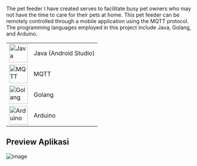 The pet feeder I have created serves to facilitate busy pet owners who may not have the time to care for their pets at home. This pet feeder can be remotely controlled through a mobile application using the MQTT protocol. The programming languages employed in this project include Java, Golang, and Arduino.


<table>
  <tr>
    <!-- Kolom untuk gambar dan teks Java -->
    <td>
      <img src="https://github.com/Damaramon/Arpet-Feeder/assets/128273587/3ab87199-09d9-4c91-abed-f122c3c1a9aa" alt="Java" style="width: 50px; vertical-align: middle;">
    </td>
    <td>
      Java (Android Studio)
    </td>
  </tr>
  <tr>
    <!-- Kolom untuk gambar dan teks MQTT -->
    <td>
      <img src="https://github.com/Damaramon/Arpet-Feeder/assets/128273587/b19d4789-1b84-44e3-aec2-71cc951de088" alt="MQTT" style="width: 50px; vertical-align: middle;">
    </td>
    <td>
      MQTT
    </td>
  </tr>
  <tr>
    <!-- Kolom untuk gambar dan teks Golang -->
    <td>
      <img src="URL_GAMBAR_GOLANG" alt="Golang" style="width: 50px; vertical-align: middle;">
    </td>
    <td>
      Golang
    </td>
  </tr>
  <tr>
    <!-- Kolom untuk gambar dan teks Arduino -->
    <td>
      <img src="URL_GAMBAR_ARDUINO" alt="Arduino" style="width: 50px; vertical-align: middle;">
    </td>
    <td>
      Arduino
    </td>
  </tr>
</table>


##  **Preview Aplikasi**
![image](https://github.com/Damaramon/Arpet-Feeder/assets/128273587/315b223c-45a4-4b69-bcbc-1e7ebdf68a75)

